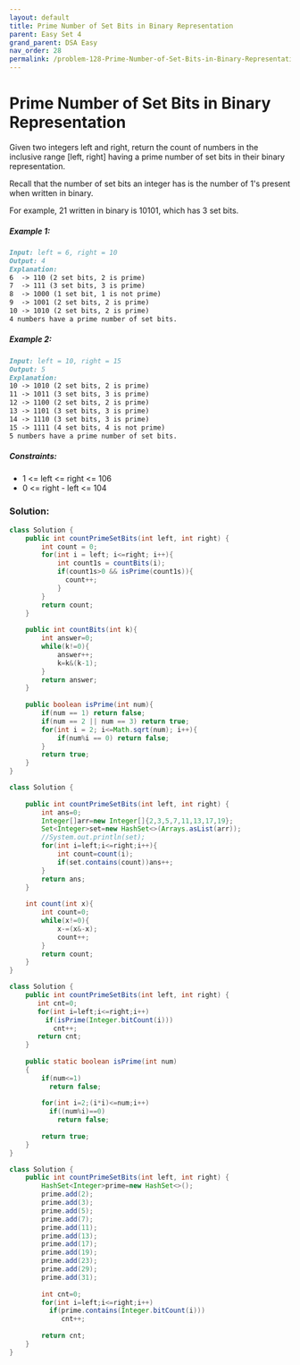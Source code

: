 ```yaml
---
layout: default
title: Prime Number of Set Bits in Binary Representation
parent: Easy Set 4
grand_parent: DSA Easy
nav_order: 28
permalink: /problem-128-Prime-Number-of-Set-Bits-in-Binary-Representation/
---
```

# Prime Number of Set Bits in Binary Representation

Given two integers left and right, return the count of numbers in the inclusive range [left, right] having a prime number of set bits in their binary representation.

Recall that the number of set bits an integer has is the number of 1's present when written in binary.

For example, 21 written in binary is 10101, which has 3 set bits.

##### Example 1:
```markdown
Input: left = 6, right = 10
Output: 4
Explanation:
6  -> 110 (2 set bits, 2 is prime)
7  -> 111 (3 set bits, 3 is prime)
8  -> 1000 (1 set bit, 1 is not prime)
9  -> 1001 (2 set bits, 2 is prime)
10 -> 1010 (2 set bits, 2 is prime)
4 numbers have a prime number of set bits.
```
##### Example 2:
```markdown
Input: left = 10, right = 15
Output: 5
Explanation:
10 -> 1010 (2 set bits, 2 is prime)
11 -> 1011 (3 set bits, 3 is prime)
12 -> 1100 (2 set bits, 2 is prime)
13 -> 1101 (3 set bits, 3 is prime)
14 -> 1110 (3 set bits, 3 is prime)
15 -> 1111 (4 set bits, 4 is not prime)
5 numbers have a prime number of set bits.
```
##### Constraints:
* 1 <= left <= right <= 106
* 0 <= right - left <= 104

### Solution:
```java
class Solution {
    public int countPrimeSetBits(int left, int right) {
        int count = 0;
        for(int i = left; i<=right; i++){
            int count1s = countBits(i);
            if(count1s>0 && isPrime(count1s)){
              count++;  
            }
        }
        return count;
    }
    
    public int countBits(int k){
        int answer=0;
        while(k!=0){
            answer++;
            k=k&(k-1);
        }
        return answer;
    }
    
    public boolean isPrime(int num){
        if(num == 1) return false;
        if(num == 2 || num == 3) return true;
        for(int i = 2; i<=Math.sqrt(num); i++){
            if(num%i == 0) return false;
        }
        return true;
    }
}
```
```java
class Solution {
    
    public int countPrimeSetBits(int left, int right) {
        int ans=0;
        Integer[]arr=new Integer[]{2,3,5,7,11,13,17,19};
        Set<Integer>set=new HashSet<>(Arrays.asList(arr));
        //System.out.println(set);
        for(int i=left;i<=right;i++){
            int count=count(i);
            if(set.contains(count))ans++;
        }
        return ans;
    }
    
    int count(int x){
        int count=0;
        while(x!=0){
            x-=(x&-x);
            count++;
        }
        return count;
    }
}
```
```java
class Solution {
    public int countPrimeSetBits(int left, int right) {
       int cnt=0;
       for(int i=left;i<=right;i++)
         if(isPrime(Integer.bitCount(i)))
           cnt++;
       return cnt;
    }
    
    public static boolean isPrime(int num)
    {
        if(num<=1)
	      return false;
        
        for(int i=2;(i*i)<=num;i++)
          if((num%i)==0)
            return false;  
	    
        return true; 
    }
}
```
```java
class Solution {
    public int countPrimeSetBits(int left, int right) {
        HashSet<Integer>prime=new HashSet<>();
        prime.add(2);
        prime.add(3);
        prime.add(5);
        prime.add(7);
        prime.add(11);
        prime.add(13);
        prime.add(17);
        prime.add(19);
	    prime.add(23);
        prime.add(29);
        prime.add(31);
        
        int cnt=0;
        for(int i=left;i<=right;i++)
          if(prime.contains(Integer.bitCount(i)))
             cnt++;
        
        return cnt;        
    }
}
```